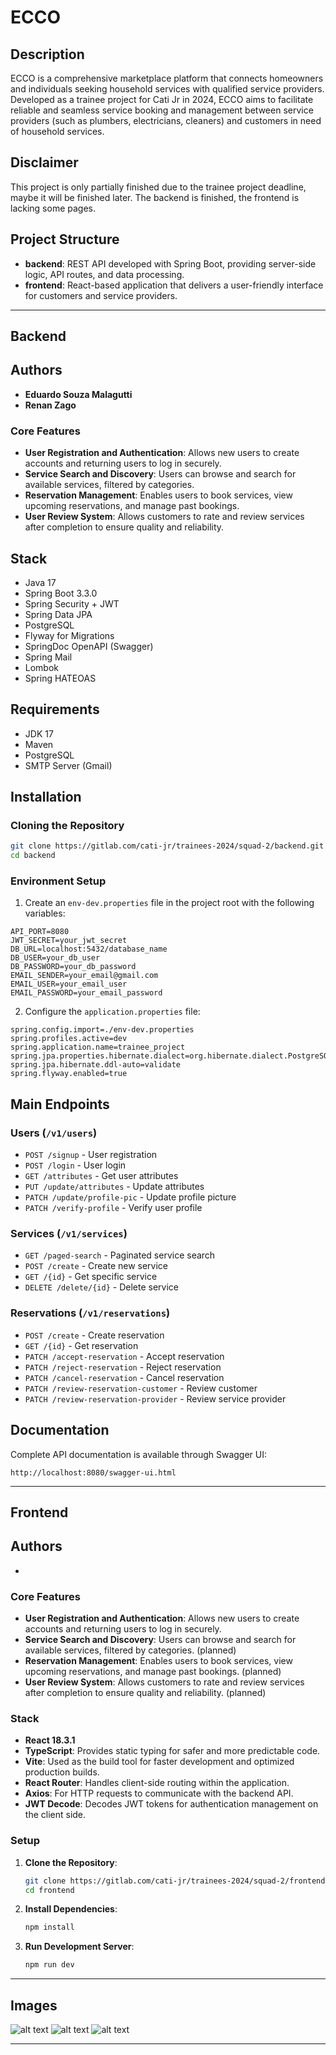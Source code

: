 
# ECCO

## Description

ECCO is a comprehensive marketplace platform that connects homeowners and individuals seeking household services with qualified service providers. Developed as a trainee project for Cati Jr in 2024, ECCO aims to facilitate reliable and seamless service booking and management between service providers (such as plumbers, electricians, cleaners) and customers in need of household services.

## Disclaimer

This project is only partially finished due to the trainee project deadline, maybe it will be finished later. The backend is finished, the frontend is lacking some pages.

## Project Structure

- **backend**: REST API developed with Spring Boot, providing server-side logic, API routes, and data processing.
- **frontend**: React-based application that delivers a user-friendly interface for customers and service providers.

---

## Backend

## Authors

- **Eduardo Souza Malagutti**
- **Renan Zago**

### Core Features

- **User Registration and Authentication**: Allows new users to create accounts and returning users to log in securely.
- **Service Search and Discovery**: Users can browse and search for available services, filtered by categories.
- **Reservation Management**: Enables users to book services, view upcoming reservations, and manage past bookings.
- **User Review System**: Allows customers to rate and review services after completion to ensure quality and reliability.

## Stack
- Java 17
- Spring Boot 3.3.0
- Spring Security + JWT
- Spring Data JPA
- PostgreSQL
- Flyway for Migrations
- SpringDoc OpenAPI (Swagger)
- Spring Mail
- Lombok
- Spring HATEOAS

## Requirements
- JDK 17
- Maven
- PostgreSQL
- SMTP Server (Gmail)

## Installation
### Cloning the Repository
```bash
git clone https://gitlab.com/cati-jr/trainees-2024/squad-2/backend.git
cd backend
```

### Environment Setup
1. Create an `env-dev.properties` file in the project root with the following variables:
```properties
API_PORT=8080
JWT_SECRET=your_jwt_secret
DB_URL=localhost:5432/database_name
DB_USER=your_db_user
DB_PASSWORD=your_db_password
EMAIL_SENDER=your_email@gmail.com
EMAIL_USER=your_email_user
EMAIL_PASSWORD=your_email_password
```

2. Configure the `application.properties` file:
```properties
spring.config.import=./env-dev.properties
spring.profiles.active=dev
spring.application.name=trainee_project
spring.jpa.properties.hibernate.dialect=org.hibernate.dialect.PostgreSQLDialect
spring.jpa.hibernate.ddl-auto=validate
spring.flyway.enabled=true
```

## Main Endpoints
### Users (`/v1/users`)
- `POST /signup` - User registration
- `POST /login` - User login
- `GET /attributes` - Get user attributes
- `PUT /update/attributes` - Update attributes
- `PATCH /update/profile-pic` - Update profile picture
- `PATCH /verify-profile` - Verify user profile

### Services (`/v1/services`)
- `GET /paged-search` - Paginated service search
- `POST /create` - Create new service
- `GET /{id}` - Get specific service
- `DELETE /delete/{id}` - Delete service

### Reservations (`/v1/reservations`)
- `POST /create` - Create reservation
- `GET /{id}` - Get reservation
- `PATCH /accept-reservation` - Accept reservation
- `PATCH /reject-reservation` - Reject reservation
- `PATCH /cancel-reservation` - Cancel reservation
- `PATCH /review-reservation-customer` - Review customer
- `PATCH /review-reservation-provider` - Review service provider

## Documentation
Complete API documentation is available through Swagger UI:
```
http://localhost:8080/swagger-ui.html
```

---

## Frontend


## Authors

- 

### Core Features

- **User Registration and Authentication**: Allows new users to create accounts and returning users to log in securely.
- **Service Search and Discovery**: Users can browse and search for available services, filtered by categories. (planned)
- **Reservation Management**: Enables users to book services, view upcoming reservations, and manage past bookings. (planned)
- **User Review System**: Allows customers to rate and review services after completion to ensure quality and reliability. (planned)

### Stack

- **React 18.3.1**
- **TypeScript**: Provides static typing for safer and more predictable code.
- **Vite**: Used as the build tool for faster development and optimized production builds.
- **React Router**: Handles client-side routing within the application.
- **Axios**: For HTTP requests to communicate with the backend API.
- **JWT Decode**: Decodes JWT tokens for authentication management on the client side.

### Setup

1. **Clone the Repository**:
   ```bash
   git clone https://gitlab.com/cati-jr/trainees-2024/squad-2/frontend.git
   cd frontend
   ```

2. **Install Dependencies**:
   ```bash
   npm install
   ```

3. **Run Development Server**:
   ```bash
   npm run dev
   ```

---

## Images

![alt text](<./screenshots/Captura de tela 2024-11-04 005038.png>) ![alt text](<./screenshots/Captura de tela 2024-11-05 000521.png>) ![alt text](<./screenshots/Captura de tela 2024-11-05 000630.png>)

---
